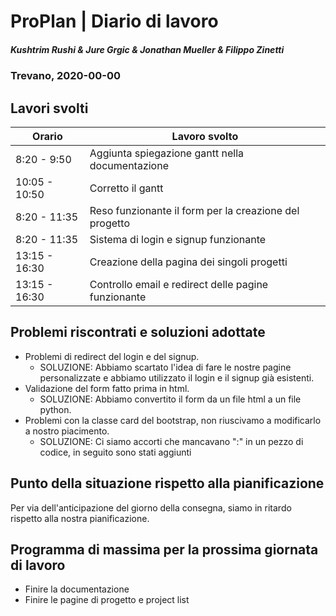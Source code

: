 # ProPlan | Diario di lavoro
##### Kushtrim Rushi & Jure Grgic & Jonathan Mueller & Filippo Zinetti
### Trevano, 2020-00-00

## Lavori svolti

| Orario        | Lavoro svolto |
|---------------|---------------|
| 8:20 - 9:50   | Aggiunta spiegazione gantt nella documentazione |
| 10:05 - 10:50 | Corretto il gantt |
| 8:20 - 11:35  | Reso funzionante il form per la creazione del progetto |
| 8:20 - 11:35  | Sistema di login e signup funzionante | 
| 13:15 - 16:30 | Creazione della pagina dei singoli progetti |
| 13:15 - 16:30 | Controllo email e redirect delle pagine funzionante |

##  Problemi riscontrati e soluzioni adottate
 - Problemi di redirect del login e del signup.
    - SOLUZIONE: Abbiamo scartato l'idea di fare le nostre pagine personalizzate e abbiamo utilizzato il login e il signup già esistenti.
 - Validazione del form fatto prima in html. 
    - SOLUZIONE: Abbiamo convertito il form da un file html a un file python.
 - Problemi con la classe card del bootstrap, non riuscivamo a modificarlo a nostro piacimento.
    - SOLUZIONE: Ci siamo accorti che mancavano ":" in un pezzo di codice, in seguito sono stati aggiunti

##  Punto della situazione rispetto alla pianificazione
Per via dell'anticipazione del giorno della consegna, siamo in ritardo rispetto alla nostra pianificazione.

## Programma di massima per la prossima giornata di lavoro
 - Finire la documentazione
 - Finire le pagine di progetto e project list
